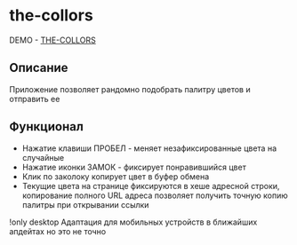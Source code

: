 # the-collors

DEMO - [THE-COLLORS](https://sukhanovigorg.github.io/the-collors/)

## Описание
  Приложение позволяет рандомно подобрать палитру цветов и отправить ее 

## Функционал
  - Нажатие клавиши ПРОБЕЛ - меняет незафиксированные цвета на случайные
  - Нажатие иконки ЗАМОК - фиксирует понравившийся цвет
  - Клик по заколоку копирует цвет в буфер обмена
  - Текущие цвета на странице фиксируются в хеше адресной строки, копирование полного URL адреса позволяет получить точную копию палитры при открывании ссылки

!only desktop
Адаптация для мобильных устройств в ближайших апдейтах
но это не точно
